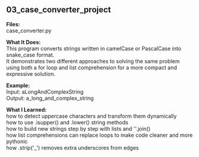 ## 03_case_converter_project  

**Files:**  
case_converter.py  

**What It Does:**  
This program converts strings written in camelCase or PascalCase into snake_case format.  
It demonstrates two different approaches to solving the same problem using both a for loop and list comprehension for a more compact and expressive solution.  

**Example:**  
Input:  aLongAndComplexString  
Output: a_long_and_complex_string  

**What I Learned:**  
how to detect uppercase characters and transform them dynamically  
how to use .isupper() and .lower() string methods  
how to build new strings step by step with lists and ''.join()  
how list comprehensions can replace loops to make code cleaner and more pythonic  
how .strip('_') removes extra underscores from edges  
